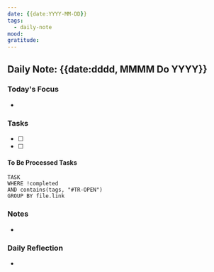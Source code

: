 ```yaml
---
date: {{date:YYYY-MM-DD}}
tags:
  - daily-note
mood: 
gratitude: 
---
```


## Daily Note: {{date:dddd, MMMM Do YYYY}}

### Today's Focus
- 

### Tasks
- [ ] 
- [ ] 
#### To Be Processed Tasks
```dataview
TASK
WHERE !completed
AND contains(tags, "#TR-OPEN")
GROUP BY file.link
```
### Notes
- 

### Daily Reflection
- 
